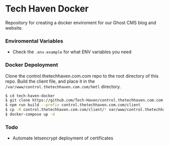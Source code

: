 # Tech Haven Docker

Repository for creating a docker enviroment for our Ghost CMS blog and website.

### Enviromental Variables

- Check the `.env.example` for what ENV variables you need

### Docker Depoloyment

Clone the control.thetechhaven.com.com repo to the root directory of this repo. Build the client file, and place it in the `/var/www/control.thetechhaven.com.com/hmtl` directory.

```sh
$ cd tech-haven-docker
$ git clone https://github.com/Tech-Haven/control.thetechhaven.com.com.git
$ npm run build --prefix control.thetechhaven.com.com/client
$ cp -R control.thetechhaven.com.com/client/* var/www/control.thetechhaven.com.com/html
$ docker-compose up -d
```

### Todo

- Automate letsencrypt deployment of certificates
